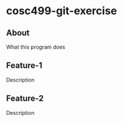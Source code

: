 # cosc499-git-exercise

## About

What this program does

## Feature-1

Description

## Feature-2

Description